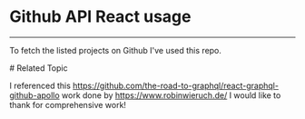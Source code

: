 # Github API React usage
---
To fetch the listed projects on Github I've used this repo. 


# Related Topic

I referenced this https://github.com/the-road-to-graphql/react-graphql-github-apollo work done by https://www.robinwieruch.de/
I would like to thank for comprehensive work! 
